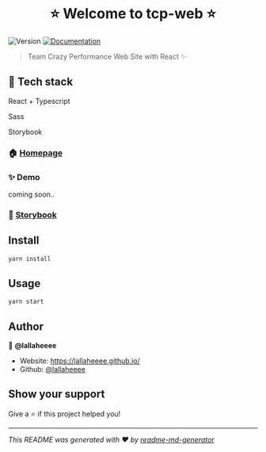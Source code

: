 <h1 align="center">⭐️ Welcome to tcp-web ⭐️</h1>
<p>
  <img alt="Version" src="https://img.shields.io/badge/version-0.0.1-blue.svg?cacheSeconds=2592000" />
  <a href="coming soon..." target="_blank">
    <img alt="Documentation" src="https://img.shields.io/badge/documentation-yes-brightgreen.svg" />
  </a>
</p>

> Team Crazy Performance Web Site with React ✨

## 🌈 Tech stack

React + Typescript

Sass

Storybook

### 🏠 [Homepage](https://github.com/TeamCrazyPerformance/tcp-web)

### ✨ Demo

coming soon..

### 📖 [Storybook](https://tcp-web-storybook.netlify.com/)


## Install

```sh
yarn install
```

## Usage

```sh
yarn start
```

## Author

👤 **@lallaheeee**

* Website: https://lallaheeee.github.io/
* Github: [@lallaheeee](https://github.com/lallaheeee)

## Show your support

Give a ⭐️ if this project helped you!

***
_This README was generated with ❤️ by [readme-md-generator](https://github.com/kefranabg/readme-md-generator)_